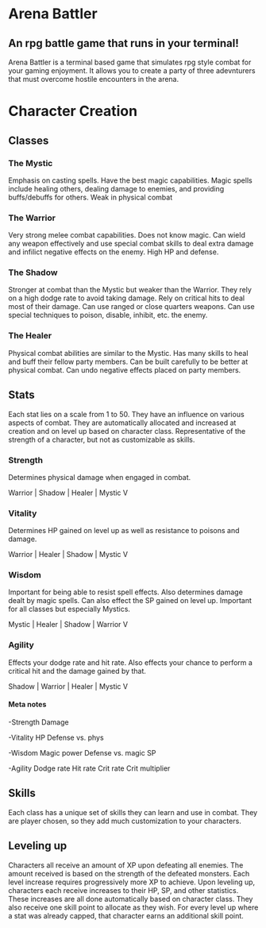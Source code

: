 # Arena Battler
## An rpg battle game that runs in your terminal!
Arena Battler is a terminal based game that simulates rpg style combat for your gaming enjoyment.
It allows you to create a party of three adevnturers that must overcome hostile encounters in the arena.

# Character Creation
## Classes
### The Mystic
Emphasis on casting spells.
Have the best magic capabilities.
Magic spells include healing others, dealing damage to enemies, and providing buffs/debuffs for others.
Weak in physical combat

### The Warrior
Very strong melee combat capabilities.
Does not know magic.
Can wield any weapon effectively and use special combat skills to deal extra damage and infilict negative effects on the enemy.
High HP and defense.

### The Shadow
Stronger at combat than the Mystic but weaker than the Warrior.
They rely on a high dodge rate to avoid taking damage.
Rely on critical hits to deal most of their damage.
Can use ranged or close quarters weapons.
Can use special techniques to poison, disable, inhibit, etc. the enemy.

### The Healer
Physical combat abilities are similar to the Mystic.
Has many skills to heal and buff their fellow party members.
Can be built carefully to be better at physical combat.
Can undo negative effects placed on party members.

##  Stats
Each stat lies on a scale from 1 to 50.
They have an influence on various aspects of combat.
They are automatically allocated and increased at creation and on level up based on character class.
Representative of the strength of a character, but not as customizable as skills.

### Strength
Determines physical damage when engaged in combat.

Warrior  |
Shadow   |
Healer   |
Mystic   V

### Vitality
Determines HP gained on level up as well as resistance to poisons and damage.

Warrior  |
Healer   |
Shadow   |
Mystic   V

### Wisdom
Important for being able to resist spell effects.
Also determines damage dealt by magic spells.
Can also effect the SP gained on level up.
Important for all classes but especially Mystics.

Mystic   |
Healer   |
Shadow   |
Warrior  V

### Agility
Effects your dodge rate and hit rate.
Also effects your chance to perform a critical hit and the damage gained by that.

Shadow   |
Warrior  |
Healer   |
Mystic   V

#### Meta notes
-Strength
Damage

-Vitality
HP
Defense vs. phys

-Wisdom
Magic power
Defense vs. magic
SP

-Agility
Dodge rate
Hit rate
Crit rate
Crit multiplier

## Skills
Each class has a unique set of skills they can learn and use in combat.
They are player chosen, so they add much customization to your characters.

## Leveling up
Characters all receive an amount of XP upon defeating all enemies.
The amount received is based on the strength of the defeated monsters.
Each level increase requires progressively more XP to achieve.
Upon leveling up, characters each receive increases to their HP, SP, and other statistics.
These increases are all done automatically based on character class.
They also receive one skill point to allocate as they wish.
For every level up where a stat was already capped, that character earns an additional skill point.
